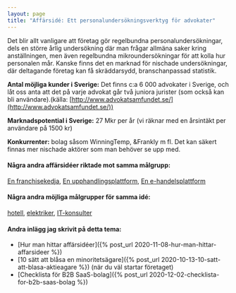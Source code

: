 ```yaml
---
layout: page
title: "Affärsidé: Ett personalundersökningsverktyg för advokater"
---
```

Det blir allt vanligare att företag gör regelbundna personalundersökningar, dels en större årlig undersökning där man frågar allmäna saker kring anställningen, men även regelbundna mikroundersökningar för att kolla hur personalen mår. Kanske finns det en marknad för nischade undersökningar, där deltagande företag kan få skräddarsydd, branschanpassad statistik.

**Antal möjliga kunder i Sverige:** Det finns c:a 6 000 advokater i Sverige, och låt oss anta att det på varje advokat går två juniora jurister (som också kan bli användare).(källa: [http://www.advokatsamfundet.se/](http://www.advokatsamfundet.se/))

**Marknadspotential i Sverige:** 27 Mkr per år (vi räknar med en årsintäkt per användare på 1500 kr)

**Konkurrenter:** bolag såsom WinningTemp, &Frankly m fl. Det kan säkert finnas mer nischade aktörer som man behöver se upp med.

#### Några andra affärsidéer riktade mot samma målgrupp:
[En franchisekedja](/affarsideer/en-franchisekedja-av-advokater/), [En upphandlingsplattform](/affarsideer/en-upphandlingsplattform-for-advokater/), [En e-handelsplattform](/affarsideer/en-e-handelsplattform-for-advokater/)


#### Några andra möjliga målgrupper för samma idé:
[hotell](/affarsideer/ett-personalundersokningsverktyg-for-hotell/), [elektriker](/affarsideer/ett-personalundersokningsverktyg-for-elektriker/), [IT-konsulter](/affarsideer/ett-personalundersokningsverktyg-for-it-konsulter/)

#### Andra inlägg jag skrivit på detta tema:
- [Hur man hittar affärsidéer]({% post_url 2020-11-08-hur-man-hittar-affarsideer %})
- [10 sätt att blåsa en minoritetsägare]({% post_url 2020-10-13-10-satt-att-blasa-aktieagare %}) (när du väl startar företaget)
- [Checklista för B2B SaaS-bolag]({% post_url 2020-12-02-checklista-for-b2b-saas-bolag %})

